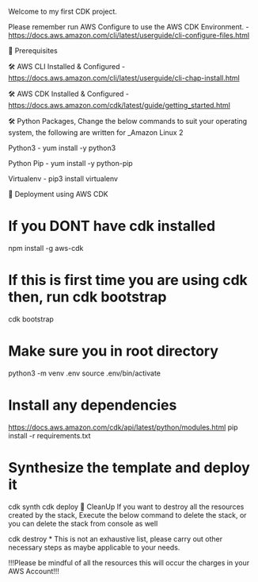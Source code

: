 Welcome to my first CDK project.

Please remember run AWS Configure to use the AWS CDK Environment. - https://docs.aws.amazon.com/cli/latest/userguide/cli-configure-files.html

🧰 Prerequisites

🛠 AWS CLI Installed & Configured - https://docs.aws.amazon.com/cli/latest/userguide/cli-chap-install.html

🛠 AWS CDK Installed & Configured - https://docs.aws.amazon.com/cdk/latest/guide/getting_started.html

🛠 Python Packages, Change the below commands to suit your operating system, the following are written for _Amazon Linux 2

Python3 - yum install -y python3

Python Pip - yum install -y python-pip

Virtualenv - pip3 install virtualenv


🚀 Deployment using AWS CDK
# If you DONT have cdk installed
npm install -g aws-cdk
# If this is first time you are using cdk then, run cdk bootstrap

cdk bootstrap


# Make sure you in root directory
python3 -m venv .env
source .env/bin/activate
# Install any dependencies
https://docs.aws.amazon.com/cdk/api/latest/python/modules.html
pip install -r requirements.txt

# Synthesize the template and deploy it
cdk synth
cdk deploy
🧹 CleanUp
If you want to destroy all the resources created by the stack, Execute the below command to delete the stack, or you can delete the stack from console as well

cdk destroy *
This is not an exhaustive list, please carry out other necessary steps as maybe applicable to your needs.

!!!Please be mindful of all the resources this will occur the charges in your AWS Account!!!
